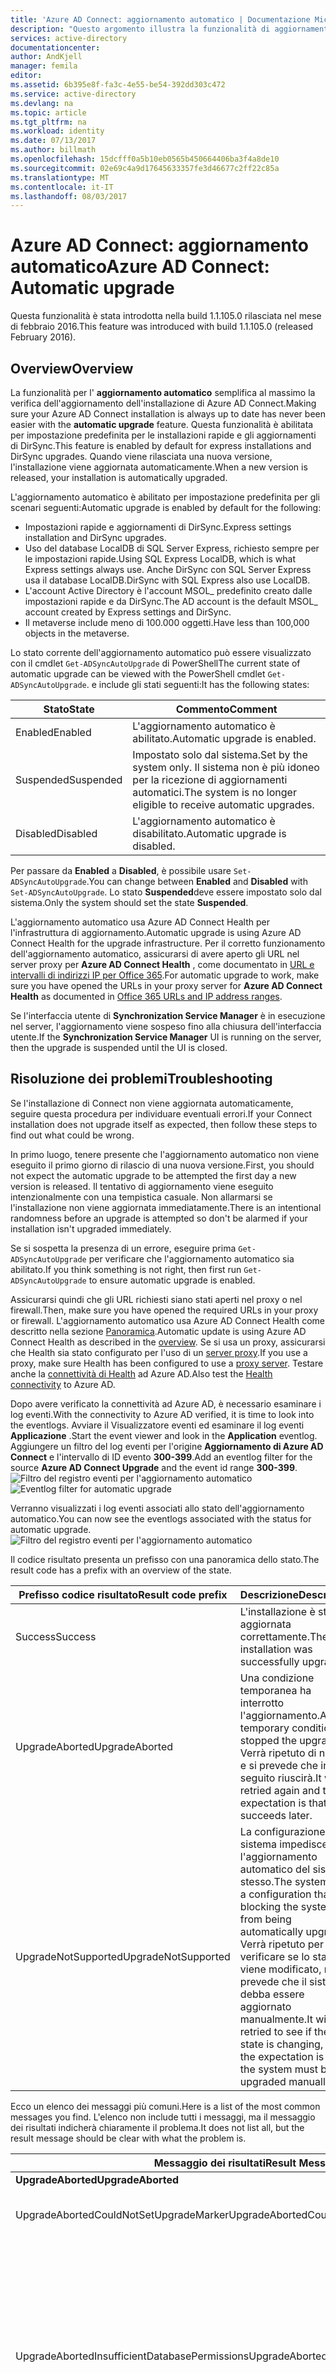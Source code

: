```yaml
---
title: 'Azure AD Connect: aggiornamento automatico | Documentazione Microsoft'
description: "Questo argomento illustra la funzionalità di aggiornamento automatico predefinita nel servizio di sincronizzazione Azure AD Connect."
services: active-directory
documentationcenter: 
author: AndKjell
manager: femila
editor: 
ms.assetid: 6b395e8f-fa3c-4e55-be54-392dd303c472
ms.service: active-directory
ms.devlang: na
ms.topic: article
ms.tgt_pltfrm: na
ms.workload: identity
ms.date: 07/13/2017
ms.author: billmath
ms.openlocfilehash: 15dcfff0a5b10eb0565b450664406ba3f4a8de10
ms.sourcegitcommit: 02e69c4a9d17645633357fe3d46677c2ff22c85a
ms.translationtype: MT
ms.contentlocale: it-IT
ms.lasthandoff: 08/03/2017
---
```

# <a name="azure-ad-connect-automatic-upgrade"></a><span data-ttu-id="7503b-103">Azure AD Connect: aggiornamento automatico</span><span class="sxs-lookup"><span data-stu-id="7503b-103">Azure AD Connect: Automatic upgrade</span></span>
<span data-ttu-id="7503b-104">Questa funzionalità è stata introdotta nella build 1.1.105.0 rilasciata nel mese di febbraio 2016.</span><span class="sxs-lookup"><span data-stu-id="7503b-104">This feature was introduced with build 1.1.105.0 (released February 2016).</span></span>

## <a name="overview"></a><span data-ttu-id="7503b-105">Overview</span><span class="sxs-lookup"><span data-stu-id="7503b-105">Overview</span></span>
<span data-ttu-id="7503b-106">La funzionalità per l' **aggiornamento automatico** semplifica al massimo la verifica dell'aggiornamento dell'installazione di Azure AD Connect.</span><span class="sxs-lookup"><span data-stu-id="7503b-106">Making sure your Azure AD Connect installation is always up to date has never been easier with the **automatic upgrade** feature.</span></span> <span data-ttu-id="7503b-107">Questa funzionalità è abilitata per impostazione predefinita per le installazioni rapide e gli aggiornamenti di DirSync.</span><span class="sxs-lookup"><span data-stu-id="7503b-107">This feature is enabled by default for express installations and DirSync upgrades.</span></span> <span data-ttu-id="7503b-108">Quando viene rilasciata una nuova versione, l'installazione viene aggiornata automaticamente.</span><span class="sxs-lookup"><span data-stu-id="7503b-108">When a new version is released, your installation is automatically upgraded.</span></span>

<span data-ttu-id="7503b-109">L'aggiornamento automatico è abilitato per impostazione predefinita per gli scenari seguenti:</span><span class="sxs-lookup"><span data-stu-id="7503b-109">Automatic upgrade is enabled by default for the following:</span></span>

* <span data-ttu-id="7503b-110">Impostazioni rapide e aggiornamenti di DirSync.</span><span class="sxs-lookup"><span data-stu-id="7503b-110">Express settings installation and DirSync upgrades.</span></span>
* <span data-ttu-id="7503b-111">Uso del database LocalDB di SQL Server Express, richiesto sempre per le impostazioni rapide.</span><span class="sxs-lookup"><span data-stu-id="7503b-111">Using SQL Express LocalDB, which is what Express settings always use.</span></span> <span data-ttu-id="7503b-112">Anche DirSync con SQL Server Express usa il database LocalDB.</span><span class="sxs-lookup"><span data-stu-id="7503b-112">DirSync with SQL Express also use LocalDB.</span></span>
* <span data-ttu-id="7503b-113">L'account Active Directory è l'account MSOL_ predefinito creato dalle impostazioni rapide e da DirSync.</span><span class="sxs-lookup"><span data-stu-id="7503b-113">The AD account is the default MSOL_ account created by Express settings and DirSync.</span></span>
* <span data-ttu-id="7503b-114">Il metaverse include meno di 100.000 oggetti.</span><span class="sxs-lookup"><span data-stu-id="7503b-114">Have less than 100,000 objects in the metaverse.</span></span>

<span data-ttu-id="7503b-115">Lo stato corrente dell'aggiornamento automatico può essere visualizzato con il cmdlet `Get-ADSyncAutoUpgrade` di PowerShell</span><span class="sxs-lookup"><span data-stu-id="7503b-115">The current state of automatic upgrade can be viewed with the PowerShell cmdlet `Get-ADSyncAutoUpgrade`.</span></span> <span data-ttu-id="7503b-116">e include gli stati seguenti:</span><span class="sxs-lookup"><span data-stu-id="7503b-116">It has the following states:</span></span>

| <span data-ttu-id="7503b-117">Stato</span><span class="sxs-lookup"><span data-stu-id="7503b-117">State</span></span> | <span data-ttu-id="7503b-118">Commento</span><span class="sxs-lookup"><span data-stu-id="7503b-118">Comment</span></span> |
| --- | --- |
| <span data-ttu-id="7503b-119">Enabled</span><span class="sxs-lookup"><span data-stu-id="7503b-119">Enabled</span></span> |<span data-ttu-id="7503b-120">L'aggiornamento automatico è abilitato.</span><span class="sxs-lookup"><span data-stu-id="7503b-120">Automatic upgrade is enabled.</span></span> |
| <span data-ttu-id="7503b-121">Suspended</span><span class="sxs-lookup"><span data-stu-id="7503b-121">Suspended</span></span> |<span data-ttu-id="7503b-122">Impostato solo dal sistema.</span><span class="sxs-lookup"><span data-stu-id="7503b-122">Set by the system only.</span></span> <span data-ttu-id="7503b-123">Il sistema non è più idoneo per la ricezione di aggiornamenti automatici.</span><span class="sxs-lookup"><span data-stu-id="7503b-123">The system is no longer eligible to receive automatic upgrades.</span></span> |
| <span data-ttu-id="7503b-124">Disabled</span><span class="sxs-lookup"><span data-stu-id="7503b-124">Disabled</span></span> |<span data-ttu-id="7503b-125">L'aggiornamento automatico è disabilitato.</span><span class="sxs-lookup"><span data-stu-id="7503b-125">Automatic upgrade is disabled.</span></span> |

<span data-ttu-id="7503b-126">Per passare da **Enabled** a **Disabled**, è possibile usare `Set-ADSyncAutoUpgrade`.</span><span class="sxs-lookup"><span data-stu-id="7503b-126">You can change between **Enabled** and **Disabled** with `Set-ADSyncAutoUpgrade`.</span></span> <span data-ttu-id="7503b-127">Lo stato **Suspended**deve essere impostato solo dal sistema.</span><span class="sxs-lookup"><span data-stu-id="7503b-127">Only the system should set the state **Suspended**.</span></span>

<span data-ttu-id="7503b-128">L'aggiornamento automatico usa Azure AD Connect Health per l'infrastruttura di aggiornamento.</span><span class="sxs-lookup"><span data-stu-id="7503b-128">Automatic upgrade is using Azure AD Connect Health for the upgrade infrastructure.</span></span> <span data-ttu-id="7503b-129">Per il corretto funzionamento dell'aggiornamento automatico, assicurarsi di avere aperto gli URL nel server proxy per **Azure AD Connect Health** , come documentato in [URL e intervalli di indirizzi IP per Office 365](https://support.office.com/article/Office-365-URLs-and-IP-address-ranges-8548a211-3fe7-47cb-abb1-355ea5aa88a2).</span><span class="sxs-lookup"><span data-stu-id="7503b-129">For automatic upgrade to work, make sure you have opened the URLs in your proxy server for **Azure AD Connect Health** as documented in [Office 365 URLs and IP address ranges](https://support.office.com/article/Office-365-URLs-and-IP-address-ranges-8548a211-3fe7-47cb-abb1-355ea5aa88a2).</span></span>

<span data-ttu-id="7503b-130">Se l'interfaccia utente di **Synchronization Service Manager** è in esecuzione nel server, l'aggiornamento viene sospeso fino alla chiusura dell'interfaccia utente.</span><span class="sxs-lookup"><span data-stu-id="7503b-130">If the **Synchronization Service Manager** UI is running on the server, then the upgrade is suspended until the UI is closed.</span></span>

## <a name="troubleshooting"></a><span data-ttu-id="7503b-131">Risoluzione dei problemi</span><span class="sxs-lookup"><span data-stu-id="7503b-131">Troubleshooting</span></span>
<span data-ttu-id="7503b-132">Se l'installazione di Connect non viene aggiornata automaticamente, seguire questa procedura per individuare eventuali errori.</span><span class="sxs-lookup"><span data-stu-id="7503b-132">If your Connect installation does not upgrade itself as expected, then follow these steps to find out what could be wrong.</span></span>

<span data-ttu-id="7503b-133">In primo luogo, tenere presente che l'aggiornamento automatico non viene eseguito il primo giorno di rilascio di una nuova versione.</span><span class="sxs-lookup"><span data-stu-id="7503b-133">First, you should not expect the automatic upgrade to be attempted the first day a new version is released.</span></span> <span data-ttu-id="7503b-134">Il tentativo di aggiornamento viene eseguito intenzionalmente con una tempistica casuale. Non allarmarsi se l'installazione non viene aggiornata immediatamente.</span><span class="sxs-lookup"><span data-stu-id="7503b-134">There is an intentional randomness before an upgrade is attempted so don't be alarmed if your installation isn't upgraded immediately.</span></span>

<span data-ttu-id="7503b-135">Se si sospetta la presenza di un errore, eseguire prima `Get-ADSyncAutoUpgrade` per verificare che l'aggiornamento automatico sia abilitato.</span><span class="sxs-lookup"><span data-stu-id="7503b-135">If you think something is not right, then first run `Get-ADSyncAutoUpgrade` to ensure automatic upgrade is enabled.</span></span>

<span data-ttu-id="7503b-136">Assicurarsi quindi che gli URL richiesti siano stati aperti nel proxy o nel firewall.</span><span class="sxs-lookup"><span data-stu-id="7503b-136">Then, make sure you have opened the required URLs in your proxy or firewall.</span></span> <span data-ttu-id="7503b-137">L'aggiornamento automatico usa Azure AD Connect Health come descritto nella sezione [Panoramica](#overview).</span><span class="sxs-lookup"><span data-stu-id="7503b-137">Automatic update is using Azure AD Connect Health as described in the [overview](#overview).</span></span> <span data-ttu-id="7503b-138">Se si usa un proxy, assicurarsi che Health sia stato configurato per l'uso di un [server proxy](../connect-health/active-directory-aadconnect-health-agent-install.md#configure-azure-ad-connect-health-agents-to-use-http-proxy).</span><span class="sxs-lookup"><span data-stu-id="7503b-138">If you use a proxy, make sure Health has been configured to use a [proxy server](../connect-health/active-directory-aadconnect-health-agent-install.md#configure-azure-ad-connect-health-agents-to-use-http-proxy).</span></span> <span data-ttu-id="7503b-139">Testare anche la [connettività di Health](../connect-health/active-directory-aadconnect-health-agent-install.md#test-connectivity-to-azure-ad-connect-health-service) ad Azure AD.</span><span class="sxs-lookup"><span data-stu-id="7503b-139">Also test the [Health connectivity](../connect-health/active-directory-aadconnect-health-agent-install.md#test-connectivity-to-azure-ad-connect-health-service) to Azure AD.</span></span>

<span data-ttu-id="7503b-140">Dopo avere verificato la connettività ad Azure AD, è necessario esaminare i log eventi.</span><span class="sxs-lookup"><span data-stu-id="7503b-140">With the connectivity to Azure AD verified, it is time to look into the eventlogs.</span></span> <span data-ttu-id="7503b-141">Avviare il Visualizzatore eventi ed esaminare il log eventi **Applicazione** .</span><span class="sxs-lookup"><span data-stu-id="7503b-141">Start the event viewer and look in the **Application** eventlog.</span></span> <span data-ttu-id="7503b-142">Aggiungere un filtro del log eventi per l'origine **Aggiornamento di Azure AD Connect** e l'intervallo di ID evento **300-399**.</span><span class="sxs-lookup"><span data-stu-id="7503b-142">Add an eventlog filter for the source **Azure AD Connect Upgrade** and the event id range **300-399**.</span></span>  
<span data-ttu-id="7503b-143">![Filtro del registro eventi per l'aggiornamento automatico](./media/active-directory-aadconnect-feature-automatic-upgrade/eventlogfilter.png)</span><span class="sxs-lookup"><span data-stu-id="7503b-143">![Eventlog filter for automatic upgrade](./media/active-directory-aadconnect-feature-automatic-upgrade/eventlogfilter.png)</span></span>  

<span data-ttu-id="7503b-144">Verranno visualizzati i log eventi associati allo stato dell'aggiornamento automatico.</span><span class="sxs-lookup"><span data-stu-id="7503b-144">You can now see the eventlogs associated with the status for automatic upgrade.</span></span>  
![Filtro del registro eventi per l'aggiornamento automatico](./media/active-directory-aadconnect-feature-automatic-upgrade/eventlogresult.png)  

<span data-ttu-id="7503b-146">Il codice risultato presenta un prefisso con una panoramica dello stato.</span><span class="sxs-lookup"><span data-stu-id="7503b-146">The result code has a prefix with an overview of the state.</span></span>

| <span data-ttu-id="7503b-147">Prefisso codice risultato</span><span class="sxs-lookup"><span data-stu-id="7503b-147">Result code prefix</span></span> | <span data-ttu-id="7503b-148">Descrizione</span><span class="sxs-lookup"><span data-stu-id="7503b-148">Description</span></span> |
| --- | --- |
| <span data-ttu-id="7503b-149">Success</span><span class="sxs-lookup"><span data-stu-id="7503b-149">Success</span></span> |<span data-ttu-id="7503b-150">L'installazione è stata aggiornata correttamente.</span><span class="sxs-lookup"><span data-stu-id="7503b-150">The installation was successfully upgraded.</span></span> |
| <span data-ttu-id="7503b-151">UpgradeAborted</span><span class="sxs-lookup"><span data-stu-id="7503b-151">UpgradeAborted</span></span> |<span data-ttu-id="7503b-152">Una condizione temporanea ha interrotto l'aggiornamento.</span><span class="sxs-lookup"><span data-stu-id="7503b-152">A temporary condition stopped the upgrade.</span></span> <span data-ttu-id="7503b-153">Verrà ripetuto di nuovo e si prevede che in seguito riuscirà.</span><span class="sxs-lookup"><span data-stu-id="7503b-153">It will be retried again and the expectation is that it succeeds later.</span></span> |
| <span data-ttu-id="7503b-154">UpgradeNotSupported</span><span class="sxs-lookup"><span data-stu-id="7503b-154">UpgradeNotSupported</span></span> |<span data-ttu-id="7503b-155">La configurazione del sistema impedisce l'aggiornamento automatico del sistema stesso.</span><span class="sxs-lookup"><span data-stu-id="7503b-155">The system has a configuration that is blocking the system from being automatically upgraded.</span></span> <span data-ttu-id="7503b-156">Verrà ripetuto per verificare se lo stato viene modificato, ma si prevede che il sistema debba essere aggiornato manualmente.</span><span class="sxs-lookup"><span data-stu-id="7503b-156">It will be retried to see if the state is changing, but the expectation is that the system must be upgraded manually.</span></span> |

<span data-ttu-id="7503b-157">Ecco un elenco dei messaggi più comuni.</span><span class="sxs-lookup"><span data-stu-id="7503b-157">Here is a list of the most common messages you find.</span></span> <span data-ttu-id="7503b-158">L'elenco non include tutti i messaggi, ma il messaggio dei risultati indicherà chiaramente il problema.</span><span class="sxs-lookup"><span data-stu-id="7503b-158">It does not list all, but the result message should be clear with what the problem is.</span></span>

| <span data-ttu-id="7503b-159">Messaggio dei risultati</span><span class="sxs-lookup"><span data-stu-id="7503b-159">Result Message</span></span> | <span data-ttu-id="7503b-160">Descrizione</span><span class="sxs-lookup"><span data-stu-id="7503b-160">Description</span></span> |
| --- | --- |
| <span data-ttu-id="7503b-161">**UpgradeAborted**</span><span class="sxs-lookup"><span data-stu-id="7503b-161">**UpgradeAborted**</span></span> | |
| <span data-ttu-id="7503b-162">UpgradeAbortedCouldNotSetUpgradeMarker</span><span class="sxs-lookup"><span data-stu-id="7503b-162">UpgradeAbortedCouldNotSetUpgradeMarker</span></span> |<span data-ttu-id="7503b-163">Non è possibile scrivere nel Registro di sistema.</span><span class="sxs-lookup"><span data-stu-id="7503b-163">Could not write to the registry.</span></span> |
| <span data-ttu-id="7503b-164">UpgradeAbortedInsufficientDatabasePermissions</span><span class="sxs-lookup"><span data-stu-id="7503b-164">UpgradeAbortedInsufficientDatabasePermissions</span></span> |<span data-ttu-id="7503b-165">Il gruppo Administrators predefinito non ha le autorizzazioni per il database.</span><span class="sxs-lookup"><span data-stu-id="7503b-165">The built-in administrators group does not have permissions to the database.</span></span> <span data-ttu-id="7503b-166">Per risolvere il problema, eseguire manualmente l'aggiornamento alla versione più recente di Azure AD Connect.</span><span class="sxs-lookup"><span data-stu-id="7503b-166">Manually upgrade to the latest version of Azure AD Connect to address this issue.</span></span> |
| <span data-ttu-id="7503b-167">UpgradeAbortedInsufficientDiskSpace</span><span class="sxs-lookup"><span data-stu-id="7503b-167">UpgradeAbortedInsufficientDiskSpace</span></span> |<span data-ttu-id="7503b-168">Lo spazio su disco sufficiente non è sufficiente per supportare un aggiornamento.</span><span class="sxs-lookup"><span data-stu-id="7503b-168">There is not enough disc space to support an upgrade.</span></span> |
| <span data-ttu-id="7503b-169">UpgradeAbortedSecurityGroupsNotPresent</span><span class="sxs-lookup"><span data-stu-id="7503b-169">UpgradeAbortedSecurityGroupsNotPresent</span></span> |<span data-ttu-id="7503b-170">Non è possibile trovare e risolvere tutti i gruppi di sicurezza usati dal motore di sincronizzazione.</span><span class="sxs-lookup"><span data-stu-id="7503b-170">Could not find and resolve all security groups used by the sync engine.</span></span> |
| <span data-ttu-id="7503b-171">UpgradeAbortedServiceCanNotBeStarted</span><span class="sxs-lookup"><span data-stu-id="7503b-171">UpgradeAbortedServiceCanNotBeStarted</span></span> |<span data-ttu-id="7503b-172">L'avvio del servizio NT **Microsoft Azure AD Sync** non è riuscito.</span><span class="sxs-lookup"><span data-stu-id="7503b-172">The NT Service **Microsoft Azure AD Sync** failed to start.</span></span> |
| <span data-ttu-id="7503b-173">UpgradeAbortedServiceCanNotBeStopped</span><span class="sxs-lookup"><span data-stu-id="7503b-173">UpgradeAbortedServiceCanNotBeStopped</span></span> |<span data-ttu-id="7503b-174">L'arresto del servizio NT **Microsoft Azure AD Sync** non è riuscito.</span><span class="sxs-lookup"><span data-stu-id="7503b-174">The NT Service **Microsoft Azure AD Sync** failed to stop.</span></span> |
| <span data-ttu-id="7503b-175">UpgradeAbortedServiceIsNotRunning</span><span class="sxs-lookup"><span data-stu-id="7503b-175">UpgradeAbortedServiceIsNotRunning</span></span> |<span data-ttu-id="7503b-176">Il servizio NT **Microsoft Azure AD Sync** non è in esecuzione.</span><span class="sxs-lookup"><span data-stu-id="7503b-176">The NT Service **Microsoft Azure AD Sync** is not running.</span></span> |
| <span data-ttu-id="7503b-177">UpgradeAbortedSyncCycleDisabled</span><span class="sxs-lookup"><span data-stu-id="7503b-177">UpgradeAbortedSyncCycleDisabled</span></span> |<span data-ttu-id="7503b-178">L'opzione SyncCycle dell' [Utilità di pianificazione](active-directory-aadconnectsync-feature-scheduler.md) è stata disabilitata.</span><span class="sxs-lookup"><span data-stu-id="7503b-178">The SyncCycle option in the [scheduler](active-directory-aadconnectsync-feature-scheduler.md) has been disabled.</span></span> |
| <span data-ttu-id="7503b-179">UpgradeAbortedSyncExeInUse</span><span class="sxs-lookup"><span data-stu-id="7503b-179">UpgradeAbortedSyncExeInUse</span></span> |<span data-ttu-id="7503b-180">L' [interfaccia utente di Synchronization Service Manager](active-directory-aadconnectsync-service-manager-ui.md) è aperta nel server.</span><span class="sxs-lookup"><span data-stu-id="7503b-180">The [synchronization service manager UI](active-directory-aadconnectsync-service-manager-ui.md) is open on the server.</span></span> |
| <span data-ttu-id="7503b-181">UpgradeAbortedSyncOrConfigurationInProgress</span><span class="sxs-lookup"><span data-stu-id="7503b-181">UpgradeAbortedSyncOrConfigurationInProgress</span></span> |<span data-ttu-id="7503b-182">L'installazione guidata è in esecuzione o è stata pianificata una sincronizzazione al di fuori dell'utilità di pianificazione.</span><span class="sxs-lookup"><span data-stu-id="7503b-182">The installation wizard is running or a sync was scheduled outside the scheduler.</span></span> |
| <span data-ttu-id="7503b-183">**UpgradeNotSupported**</span><span class="sxs-lookup"><span data-stu-id="7503b-183">**UpgradeNotSupported**</span></span> | |
| <span data-ttu-id="7503b-184">UpgradeNotSupportedCustomizedSyncRules</span><span class="sxs-lookup"><span data-stu-id="7503b-184">UpgradeNotSupportedCustomizedSyncRules</span></span> |<span data-ttu-id="7503b-185">Sono state aggiunte regole personalizzate alla configurazione.</span><span class="sxs-lookup"><span data-stu-id="7503b-185">You have added your own custom rules to the configuration.</span></span> |
| <span data-ttu-id="7503b-186">UpgradeNotSupportedDeviceWritebackEnabled</span><span class="sxs-lookup"><span data-stu-id="7503b-186">UpgradeNotSupportedDeviceWritebackEnabled</span></span> |<span data-ttu-id="7503b-187">È stata abilitata la funzionalità di [writeback dei dispositivi](active-directory-aadconnect-feature-device-writeback.md) .</span><span class="sxs-lookup"><span data-stu-id="7503b-187">You have enabled the [device writeback](active-directory-aadconnect-feature-device-writeback.md) feature.</span></span> |
| <span data-ttu-id="7503b-188">UpgradeNotSupportedGroupWritebackEnabled</span><span class="sxs-lookup"><span data-stu-id="7503b-188">UpgradeNotSupportedGroupWritebackEnabled</span></span> |<span data-ttu-id="7503b-189">È stata abilitata la funzionalità di [writeback dei gruppi](active-directory-aadconnect-feature-preview.md#group-writeback) .</span><span class="sxs-lookup"><span data-stu-id="7503b-189">You have enabled the [group writeback](active-directory-aadconnect-feature-preview.md#group-writeback) feature.</span></span> |
| <span data-ttu-id="7503b-190">UpgradeNotSupportedInvalidPersistedState</span><span class="sxs-lookup"><span data-stu-id="7503b-190">UpgradeNotSupportedInvalidPersistedState</span></span> |<span data-ttu-id="7503b-191">L'installazione non è un aggiornamento delle impostazioni rapide o di DirSync.</span><span class="sxs-lookup"><span data-stu-id="7503b-191">The installation is not an Express settings or a DirSync upgrade.</span></span> |
| <span data-ttu-id="7503b-192">UpgradeNotSupportedMetaverseSizeExceeeded</span><span class="sxs-lookup"><span data-stu-id="7503b-192">UpgradeNotSupportedMetaverseSizeExceeeded</span></span> |<span data-ttu-id="7503b-193">Il metaverse include più di 100.000 oggetti.</span><span class="sxs-lookup"><span data-stu-id="7503b-193">You have more than 100,000 objects in the metaverse.</span></span> |
| <span data-ttu-id="7503b-194">UpgradeNotSupportedMultiForestSetup</span><span class="sxs-lookup"><span data-stu-id="7503b-194">UpgradeNotSupportedMultiForestSetup</span></span> |<span data-ttu-id="7503b-195">Viene stabilita la connessione a più foreste.</span><span class="sxs-lookup"><span data-stu-id="7503b-195">You are connecting to more than one forest.</span></span> <span data-ttu-id="7503b-196">L'installazione rapida si connette a una sola foresta.</span><span class="sxs-lookup"><span data-stu-id="7503b-196">Express setup only connects to one forest.</span></span> |
| <span data-ttu-id="7503b-197">UpgradeNotSupportedNonLocalDbInstall</span><span class="sxs-lookup"><span data-stu-id="7503b-197">UpgradeNotSupportedNonLocalDbInstall</span></span> |<span data-ttu-id="7503b-198">Non si sta usando un database LocalDB di SQL Server Express.</span><span class="sxs-lookup"><span data-stu-id="7503b-198">You are not using a SQL Server Express LocalDB database.</span></span> |
| <span data-ttu-id="7503b-199">UpgradeNotSupportedNonMsolAccount</span><span class="sxs-lookup"><span data-stu-id="7503b-199">UpgradeNotSupportedNonMsolAccount</span></span> |<span data-ttu-id="7503b-200">L'[account AD Connect](active-directory-aadconnect-accounts-permissions.md#active-directory-account) non è più l'account MSOL_ predefinito.</span><span class="sxs-lookup"><span data-stu-id="7503b-200">The [AD Connector account](active-directory-aadconnect-accounts-permissions.md#active-directory-account) is not the default MSOL_ account anymore.</span></span> |
| <span data-ttu-id="7503b-201">UpgradeNotSupportedStagingModeEnabled</span><span class="sxs-lookup"><span data-stu-id="7503b-201">UpgradeNotSupportedStagingModeEnabled</span></span> |<span data-ttu-id="7503b-202">Il server è in [modalità di staging](active-directory-aadconnectsync-operations.md#staging-mode).</span><span class="sxs-lookup"><span data-stu-id="7503b-202">The server is set to be in [staging mode](active-directory-aadconnectsync-operations.md#staging-mode).</span></span> |
| <span data-ttu-id="7503b-203">UpgradeNotSupportedUserWritebackEnabled</span><span class="sxs-lookup"><span data-stu-id="7503b-203">UpgradeNotSupportedUserWritebackEnabled</span></span> |<span data-ttu-id="7503b-204">È stata abilitata la funzionalità di [writeback degli utenti](active-directory-aadconnect-feature-preview.md#user-writeback) .</span><span class="sxs-lookup"><span data-stu-id="7503b-204">You have enabled the [user writeback](active-directory-aadconnect-feature-preview.md#user-writeback) feature.</span></span> |

## <a name="next-steps"></a><span data-ttu-id="7503b-205">Passaggi successivi</span><span class="sxs-lookup"><span data-stu-id="7503b-205">Next steps</span></span>
<span data-ttu-id="7503b-206">Altre informazioni su [Integrazione delle identità locali con Azure Active Directory](active-directory-aadconnect.md).</span><span class="sxs-lookup"><span data-stu-id="7503b-206">Learn more about [Integrating your on-premises identities with Azure Active Directory](active-directory-aadconnect.md).</span></span>
